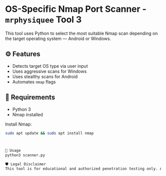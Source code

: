 # OS-Specific Nmap Port Scanner - `mrphysiquee` Tool 3

This tool uses Python to select the most suitable Nmap scan depending on the target operating system — Android or Windows.

## ⚙️ Features

- Detects target OS type via user input
- Uses aggressive scans for Windows
- Uses stealthy scans for Android
- Automates `nmap` flags

## 🧰 Requirements

- Python 3
- Nmap installed

Install Nmap:
```bash
sudo apt update && sudo apt install nmap



🚀 Usage
python3 scanner.py

🛡️ Legal Disclaimer
This tool is for educational and authorized penetration testing only. Always obtain permission before scanning.
